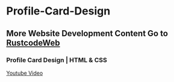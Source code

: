 # Profile-Card-Design

## More Website Development Content Go to [RustcodeWeb](https://www.rustcodeweb.com/)

### Profile Card Design | HTML & CSS
[Youtube Video](https://youtu.be/DgX9cLNz2io)
